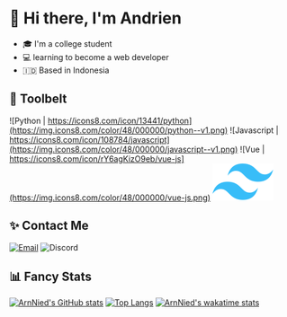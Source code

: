 <!--
**ArnNied/ArnNied** is a ✨ _special_ ✨ repository because its `README.md` (this file) appears on your GitHub profile.

Here are some ideas to get you started:

- 🔭 I’m currently working on ...
- 🌱 I’m currently learning ...
- 👯 I’m looking to collaborate on ...
- 🤔 I’m looking for help with ...
- 💬 Ask me about ...
- 📫 How to reach me: ...
- 😄 Pronouns: ...
- ⚡ Fun fact: ...

Credits
<a href="https://icons8.com/icon/13441/python">Python icon by Icons8</a>
<a href="https://icons8.com/icon/108784/javascript">JavaScript icon by Icons8</a>
<a href="https://icons8.com/icon/rY6agKizO9eb/vue-js">Vue Js icon by Icons8</a>
<a href="https://github.com/anuraghazra/github-readme-stats">Card Stats by Anuraghazra</a>
<a href="https://simpleicons.org/">Various icons</a>

-->

# 👋 Hi there, I'm Andrien

-   🎓 I'm a college student
-   💻 learning to become a web developer
-    🇮🇩  Based in Indonesia

## 🧰 Toolbelt

![Python | https://icons8.com/icon/13441/python](https://img.icons8.com/color/48/000000/python--v1.png)
![Javascript | https://icons8.com/icon/108784/javascript](https://img.icons8.com/color/48/000000/javascript--v1.png)
![Vue | https://icons8.com/icon/rY6agKizO9eb/vue-js](https://img.icons8.com/color/48/000000/vue-js.png)
<img src="/icons/tailwindcss-mark.79614a5f61617ba49a0891494521226b.svg" />
<!-- ![Tailwind](/icons/tailwindcss-mark.79614a5f61617ba49a0891494521226b.svg) -->

## ✨ Contact Me

[![Email](https://img.shields.io/badge/Email-arnnied03%40gmail.com-EA4335?logo=gmail)](mailto:arnnied03@gmail.com)
![Discord](https://img.shields.io/badge/Discord-ArnNied%230396-5865F2?logo=discord)

## 📊 Fancy Stats

[![ArnNied's GitHub stats](https://github-readme-stats.vercel.app/api?username=ArnNied&theme=github_dark&show_icons=true)](https://github.com/anuraghazra/github-readme-stats)
[![Top Langs](https://github-readme-stats.vercel.app/api/top-langs/?username=ArnNied&theme=github_dark&hide=css)](https://github.com/anuraghazra/github-readme-stats)
[![ArnNied's wakatime stats](https://github-readme-stats.vercel.app/api/wakatime?username=ArnNied)](https://github.com/anuraghazra/github-readme-stats)
